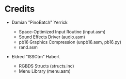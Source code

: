 # Credits

- Damian "PinoBatch" Yerrick
  - Space-Optimized Input Routine (input.asm)
  - Sound Effects Driver (audio.asm)
  - pb16 Graphics Compression (unpb16.asm, pb16.py)
  - rand.asm

- Eldred "ISSOtm" Habert
  - RGBDS Structs (structs.inc)
  - Menu Library (menu.asm)
